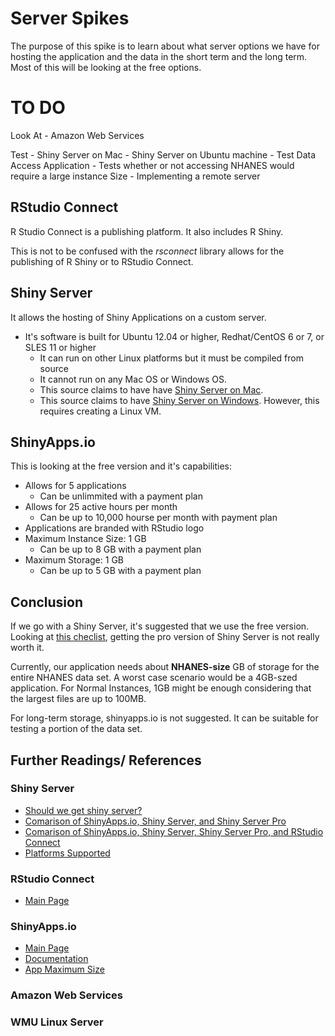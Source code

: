 # Server Spikes

The purpose of this spike is to learn about what server options we have for hosting the application and the data in the short term and the long term. Most of this will be looking at the free options.

# TO DO
Look At
	- Amazon Web Services

Test
	- Shiny Server on Mac
	- Shiny Server on Ubuntu machine
	- Test Data Access Application
		- Tests whether or not accessing NHANES would require a large instance Size
	- Implementing a remote server


## RStudio Connect

R Studio Connect is a publishing platform. It also includes R Shiny.

This is not to be confused with the _rsconnect_ library allows for the publishing of R Shiny or to RStudio Connect.

## Shiny Server

It allows the hosting of Shiny Applications on a custom server.

- It's software is built for Ubuntu 12.04 or higher, Redhat/CentOS 6 or 7, or SLES 11 or higher	
	- It can run on other Linux platforms but it must be compiled from source
	- It cannot run on any Mac OS or Windows OS.
	- This source claims to have have [Shiny Server on Mac](https://github.com/talonsensei/codex-python/wiki/Howto-Install-Shiny-Server-on-OSX).
	- This source claims to have [Shiny Server on Windows](https://github.com/leondutoit/shiny-server-on-ubuntu). However, this requires creating a Linux VM.


## ShinyApps.io

This is looking at the free version and it's capabilities:

- Allows for 5 applications
	- Can be unlimmited with a payment plan
- Allows for 25 active hours per month
	- Can be up to 10,000 hourse per month with payment plan
- Applications are branded with RStudio logo
- Maximum Instance Size: 1 GB
	- Can be up to 8 GB with a payment plan
 - Maximum Storage: 1 GB
 	- Can be up to 5 GB with a payment plan


## Conclusion

If we go with a Shiny Server, it's suggested that we use the free version. Looking at [this checlist](https://support.rstudio.com/hc/en-us/articles/217240558-What-is-the-difference-between-shinyapps-io-and-Shiny-Server-Pro-), getting the pro version of Shiny Server is not really worth it.

Currently, our application needs about **NHANES-size** GB of storage for the entire NHANES data set. A worst case scenario would be a 4GB-szed application. For Normal Instances, 1GB might be enough considering that the largest files are up to 100MB.

For long-term storage, shinyapps.io is not suggested. It can be suitable for testing a portion of the data set.



## Further Readings/ References

### Shiny Server
- [Should we get shiny server?](https://support.rstudio.com/hc/en-us/articles/217240558-What-is-the-difference-between-shinyapps-io-and-Shiny-Server-Pro-)
- [Comarison of ShinyApps.io, Shiny Server, and Shiny Server Pro](https://www.rstudio.com/products/shinyapps/)
- [Comarison of ShinyApps.io, Shiny Server, Shiny Server Pro, and RStudio Connect](https://www.rstudio.com/products/shiny/shiny-server/)
- [Platforms Supported](https://www.rstudio.com/products/shiny/download-server/)

### RStudio Connect
- [Main Page](https://www.rstudio.com/products/connect/)

### ShinyApps.io
- [Main Page](http://www.shinyapps.io/)
- [Documentation](http://docs.rstudio.com/shinyapps.io/)
- [App Maximum Size](https://support.rstudio.com/hc/en-us/articles/219449487--How-much-data-can-I-upload-to-shinyapps-io-)

### Amazon Web Services

### WMU Linux Server

